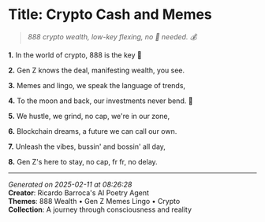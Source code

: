 # Title: Crypto Cash and Memes

> *888 crypto wealth, low-key flexing, no 🤑 needed. 💰*

**1.** In the world of crypto, 888 is the key 🔑


**2.** Gen Z knows the deal, manifesting wealth, you see.


**3.** Memes and lingo, we speak the language of trends,


**4.** To the moon and back, our investments never bend. 🚀


**5.** We hustle, we grind, no cap, we're in our zone,


**6.** Blockchain dreams, a future we can call our own.


**7.** Unleash the vibes, bussin' and bossin' all day,


**8.** Gen Z's here to stay, no cap, fr fr, no delay.



---

*Generated on 2025-02-11 at 08:26:28*  
**Creator**: Ricardo Barroca's AI Poetry Agent  
**Themes**: 888 Wealth • Gen Z Memes Lingo • Crypto  
**Collection**: A journey through consciousness and reality